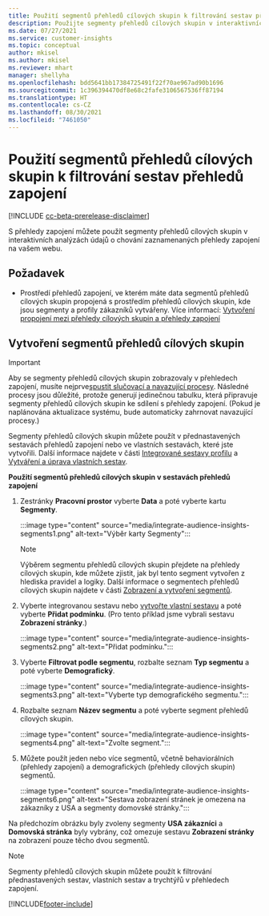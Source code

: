 ```yaml
---
title: Použití segmentů přehledů cílových skupin k filtrování sestav přehledů zapojení
description: Použijte segmenty přehledů cílových skupin v interaktivních analýzách údajů o chování zaznamenaných přehledy zapojení na webu zákazníka.
ms.date: 07/27/2021
ms.service: customer-insights
ms.topic: conceptual
author: mkisel
ms.author: mkisel
ms.reviewer: mhart
manager: shellyha
ms.openlocfilehash: bdd5641bb17384725491f22f70ae967ad90b1696
ms.sourcegitcommit: 1c396394470df8e68c2fafe3106567536ff87194
ms.translationtype: HT
ms.contentlocale: cs-CZ
ms.lasthandoff: 08/30/2021
ms.locfileid: "7461050"
---
```

# <a name="use-audience-insights-segments-to-filter-engagement-insights-reports"></a>Použití segmentů přehledů cílových skupin k filtrování sestav přehledů zapojení

[!INCLUDE [cc-beta-prerelease-disclaimer](includes/cc-beta-prerelease-disclaimer.md)]

S přehledy zapojení můžete použít segmenty přehledů cílových skupin v interaktivních analýzách údajů o chování zaznamenaných přehledy zapojení na vašem webu.

## <a name="prerequisite"></a>Požadavek

- Prostředí přehledů zapojení, ve kterém máte data segmentů přehledů cílových skupin propojená s prostředím přehledů cílových skupin, kde jsou segmenty a profily zákazníků vytvářeny. Více informací: [Vytvoření propojení mezi přehledy cílových skupin a přehledy zapojení](integrate-audience-insights-engagement-insights.md)

## <a name="create-audience-insights-segments"></a>Vytvoření segmentů přehledů cílových skupin 

> [!IMPORTANT]
> Aby se segmenty přehledů cílových skupin zobrazovaly v přehledech zapojení, musíte nejprve[spustit slučovací a navazující procesy](../audience-insights/merge-entities.md). Následné procesy jsou důležité, protože generují jedinečnou tabulku, která připravuje segmenty přehledů cílových skupin ke sdílení s přehledy zapojení. (Pokud je naplánována aktualizace systému, bude automaticky zahrnovat navazující procesy.)

Segmenty přehledů cílových skupin můžete použít v přednastavených sestavách přehledů zapojení nebo ve vlastních sestavách, které jste vytvořili. Další informace najdete v části [Integrované sestavy profilu](profile-reports.md) a [Vytváření a úprava vlastních sestav](custom-reports.md).

**Použití segmentů přehledů cílových skupin v sestavách přehledů zapojení**

1. Zestránky **Pracovní prostor** vyberte **Data** a poté vyberte kartu **Segmenty**.

    :::image type="content" source="media/integrate-audience-insights-segments1.png" alt-text="Výběr karty Segmenty":::

   >[!NOTE]
   > Výběrem segmentu přehledů cílových skupin přejdete na přehledy cílových skupin, kde můžete zjistit, jak byl tento segment vytvořen z hlediska pravidel a logiky. Další informace o segmentech přehledů cílových skupin najdete v části [Zobrazení a vytvoření segmentů](../audience-insights/segments.md).

2. Vyberte integrovanou sestavu nebo [vytvořte vlastní sestavu](custom-reports.md) a poté vyberte **Přidat podmínku**. (Pro tento příklad jsme vybrali sestavu **Zobrazení stránky**.)

    :::image type="content" source="media/integrate-audience-insights-segments2.png" alt-text="Přidat podmínku.":::

3. Vyberte **Filtrovat podle segmentu**, rozbalte seznam **Typ segmentu** a poté vyberte **Demografický**.

    :::image type="content" source="media/integrate-audience-insights-segments3.png" alt-text="Vyberte typ demografického segmentu.":::

4. Rozbalte seznam **Název segmentu** a poté vyberte segment přehledů cílových skupin.

    :::image type="content" source="media/integrate-audience-insights-segments4.png" alt-text="Zvolte segment.":::

5. Můžete použít jeden nebo více segmentů, včetně behaviorálních (přehledy zapojení) a demografických (přehledy cílových skupin) segmentů. 

    :::image type="content" source="media/integrate-audience-insights-segments6.png" alt-text="Sestava zobrazení stránek je omezena na zákazníky z USA a segmenty domovské stránky.":::

Na předchozím obrázku byly zvoleny segmenty **USA zákazníci** a **Domovská stránka** byly vybrány, což omezuje sestavu **Zobrazení stránky** na zobrazení pouze těcho dvou segmentů. 


>[!NOTE]
> Segmenty přehledů cílových skupin můžete použít k filtrování přednastavených sestav, vlastních sestav a trychtýřů v přehledech zapojení. 


[!INCLUDE[footer-include](../includes/footer-banner.md)]